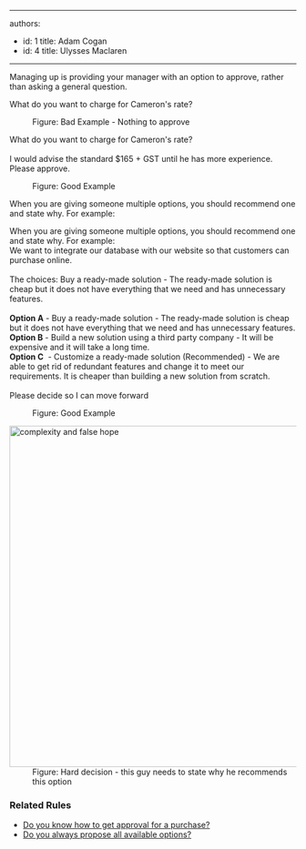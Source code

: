 

---
authors:
  - id: 1
    title: Adam Cogan
  - id: 4
    title: Ulysses Maclaren
---




<span class='intro'> <p>​​​​Managing up is providing your manager with an option to approve, rather than asking a general question.<br></p> </span>

<p class="ssw15-rteElement-GreyBox">What do you want to charge for Cameron's rate?<br></p><dd class="ssw15-rteElement-FigureBad">
   Figure&#58; Bad Example - Nothing to approve 
   <br></dd><p class="ssw15-rteElement-GreyBox">What do you want to charge for Cameron's rate?<br><br>I would advise the standard $165 + GST until he has more experience.<br>Please approve.<br></p>
<div><dd class="ssw15-rteElement-FigureGood">Figure&#58; Good Example 
      <br></dd><p>When you are giving someone multiple options, you&#160;should recommend one and state why. For example&#58;</p><p class="ssw15-rteElement-GreyBox">When you are giving someone multiple options, you&#160;should recommend one and state why. For example&#58;<br>We want to integrate our database with our website so that customers can purchase online.<br><br>The choices&#58; Buy a&#160;ready-made solution -&#160;The ready-made solution is cheap but it does not have everything that we need and has unnecessary features.<br><br><b>Option A</b>&#160;- Buy a&#160;ready-made solution -&#160;The ready-made solution is cheap but it does not have everything that we need and has unnecessary features. 
      <br>
      <b>Option B</b>&#160;- Build a new solution using a&#160;third party company - It will be expensive and it will take a long time.<br><b>Option C</b> &#160;- Customize a&#160;ready-made solution&#160;(Recommended) -&#160;We are able to get rid of redundant features and change it to meet our requirements. It is cheaper than building a new solution from scratch.<br><br>Please decide so I can move forward&#160;<br></p><dd class="ssw15-rteElement-FigureGood">Figure&#58; Good Example 
      <br></dd><dl class="image"><dt> 
         <img alt="complexity and false hope" src="/PublishingImages/complexity-and-false-hope.jpg" style="width&#58;600px;" /> 
      <br></dt><dd> Figure&#58; Hard decision - this guy needs to state why he recommends this option<br></dd></dl><h3 class="ssw15-rteElement-H3">Related Rules&#160;
      <br></h3><ul><li>
         <a href="/_layouts/15/FIXUPREDIRECT.ASPX?WebId=3dfc0e07-e23a-4cbb-aac2-e778b71166a2&amp;TermSetId=07da3ddf-0924-4cd2-a6d4-a4809ae20160&amp;TermId=48889512-6575-4e0e-8a3a-7e6933a41128">Do you know how to get approval for a purchase?</a>​<br></li><li>​<a href="/_layouts/15/FIXUPREDIRECT.ASPX?WebId=3dfc0e07-e23a-4cbb-aac2-e778b71166a2&amp;TermSetId=07da3ddf-0924-4cd2-a6d4-a4809ae20160&amp;TermId=2b96c878-2c4f-4c5c-8807-304930169da6">Do you always propose all available options?​</a><br></li></ul>
</div>


